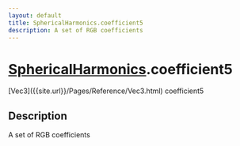 ```yaml
---
layout: default
title: SphericalHarmonics.coefficient5
description: A set of RGB coefficients
---
```

# [SphericalHarmonics]({{site.url}}/Pages/Reference/SphericalHarmonics.html).coefficient5

<div class='signature' markdown='1'>
[Vec3]({{site.url}}/Pages/Reference/Vec3.html) coefficient5
</div>

## Description
A set of RGB coefficients

